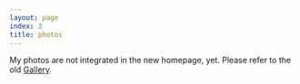 ```yaml
---
layout: page
index: 3
title: photos
---
```

My photos are not integrated in the new homepage, yet. Please refer to the old 
[Gallery](http://photos.winniehell.de).
